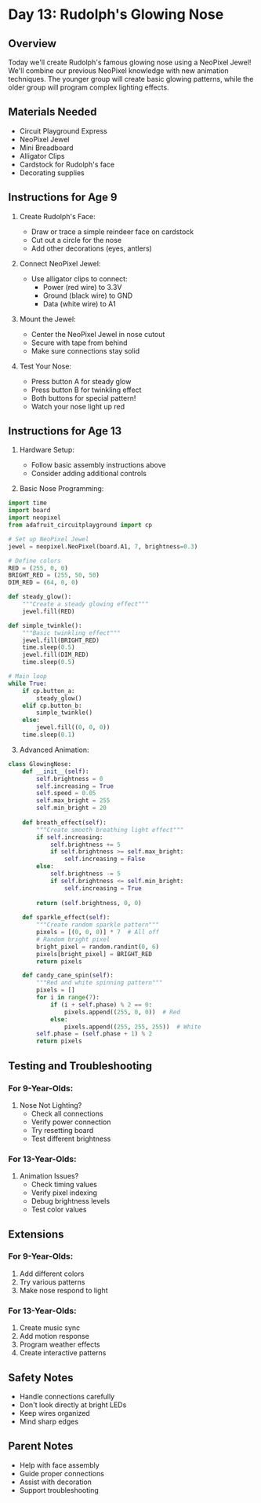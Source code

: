 # Day 13: Rudolph's Glowing Nose

## Overview
Today we'll create Rudolph's famous glowing nose using a NeoPixel Jewel! We'll combine our previous NeoPixel knowledge with new animation techniques. The younger group will create basic glowing patterns, while the older group will program complex lighting effects.

## Materials Needed
- Circuit Playground Express
- NeoPixel Jewel
- Mini Breadboard
- Alligator Clips
- Cardstock for Rudolph's face
- Decorating supplies

## Instructions for Age 9

1. Create Rudolph's Face:
   - Draw or trace a simple reindeer face on cardstock
   - Cut out a circle for the nose
   - Add other decorations (eyes, antlers)

2. Connect NeoPixel Jewel:
   - Use alligator clips to connect:
     - Power (red wire) to 3.3V
     - Ground (black wire) to GND
     - Data (white wire) to A1

3. Mount the Jewel:
   - Center the NeoPixel Jewel in nose cutout
   - Secure with tape from behind
   - Make sure connections stay solid

4. Test Your Nose:
   - Press button A for steady glow
   - Press button B for twinkling effect
   - Both buttons for special pattern!
   - Watch your nose light up red

## Instructions for Age 13

1. Hardware Setup:
   - Follow basic assembly instructions above
   - Consider adding additional controls

2. Basic Nose Programming:
```python
import time
import board
import neopixel
from adafruit_circuitplayground import cp

# Set up NeoPixel Jewel
jewel = neopixel.NeoPixel(board.A1, 7, brightness=0.3)

# Define colors
RED = (255, 0, 0)
BRIGHT_RED = (255, 50, 50)
DIM_RED = (64, 0, 0)

def steady_glow():
    """Create a steady glowing effect"""
    jewel.fill(RED)

def simple_twinkle():
    """Basic twinkling effect"""
    jewel.fill(BRIGHT_RED)
    time.sleep(0.5)
    jewel.fill(DIM_RED)
    time.sleep(0.5)

# Main loop
while True:
    if cp.button_a:
        steady_glow()
    elif cp.button_b:
        simple_twinkle()
    else:
        jewel.fill((0, 0, 0))
    time.sleep(0.1)
```

3. Advanced Animation:
```python
class GlowingNose:
    def __init__(self):
        self.brightness = 0
        self.increasing = True
        self.speed = 0.05
        self.max_bright = 255
        self.min_bright = 20
    
    def breath_effect(self):
        """Create smooth breathing light effect"""
        if self.increasing:
            self.brightness += 5
            if self.brightness >= self.max_bright:
                self.increasing = False
        else:
            self.brightness -= 5
            if self.brightness <= self.min_bright:
                self.increasing = True
        
        return (self.brightness, 0, 0)
    
    def sparkle_effect(self):
        """Create random sparkle pattern"""
        pixels = [(0, 0, 0)] * 7  # All off
        # Random bright pixel
        bright_pixel = random.randint(0, 6)
        pixels[bright_pixel] = BRIGHT_RED
        return pixels

    def candy_cane_spin(self):
        """Red and white spinning pattern"""
        pixels = []
        for i in range(7):
            if (i + self.phase) % 2 == 0:
                pixels.append((255, 0, 0))  # Red
            else:
                pixels.append((255, 255, 255))  # White
        self.phase = (self.phase + 1) % 2
        return pixels
```

## Testing and Troubleshooting

### For 9-Year-Olds:
1. Nose Not Lighting?
   - Check all connections
   - Verify power connection
   - Try resetting board
   - Test different brightness

### For 13-Year-Olds:
1. Animation Issues?
   - Check timing values
   - Verify pixel indexing
   - Debug brightness levels
   - Test color values

## Extensions

### For 9-Year-Olds:
1. Add different colors
2. Try various patterns
3. Make nose respond to light

### For 13-Year-Olds:
1. Create music sync
2. Add motion response
3. Program weather effects
4. Create interactive patterns

## Safety Notes
- Handle connections carefully
- Don't look directly at bright LEDs
- Keep wires organized
- Mind sharp edges

## Parent Notes
- Help with face assembly
- Guide proper connections
- Assist with decoration
- Support troubleshooting